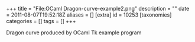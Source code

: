 +++
title = "File:OCaml Dragon-curve-example2.png"
description = ""
date = 2011-08-07T19:52:18Z
aliases = []
[extra]
id = 10253
[taxonomies]
categories = []
tags = []
+++

Dragon curve produced by OCaml Tk example program
